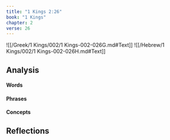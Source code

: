 ```yaml
---
title: "1 Kings 2:26"
book: "1 Kings"
chapter: 2
verse: 26
---
```

![[/Greek/1 Kings/002/1 Kings-002-026G.md#Text]]
![[/Hebrew/1 Kings/002/1 Kings-002-026H.md#Text]]

## Analysis

#### Words

#### Phrases

#### Concepts

## Reflections
